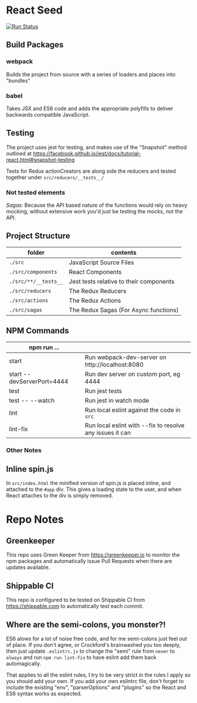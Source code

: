 # React Seed

[![Run Status](https://api.shippable.com/projects/57d043eb0630640f004d4dcc/badge?branch=master)](https://app.shippable.com/projects/57d043eb0630640f004d4dcc)

## Build Packages

### webpack
Builds the project from source with a series of loaders and places into "bundles"

### babel
Takes JSX and ES6 code and adds the appropriate polyfills to deliver backwards
compatible JavaScript.

## Testing

The project uses jest for testing, and makes use of the "Snapshot" method outlined at https://facebook.github.io/jest/docs/tutorial-react.html#snapshot-testing

Tests for Redux actionCreators are along side the reducers and tested together under `src/reducers/__tests__/`

### Not tested elements
*Sagas:* Because the API based nature of the functions would rely on heavy mocking, without extensive work you'd just be testing the mocks, not the API.


## Project Structure

| folder               | contents                                              |
|----------------------|-------------------------------------------------------|
| `./src`              | JavaScript Source Files                               |
| `./src/components`   | React Components                                      |
| `./src/**/__tests__` | Jest tests relative to their components               |
| `./src/reducers`     | The Redux Reducers                                    |
| `./src/actions`      | The Redux Actions                                     |
| `./src/sagas`        | The Redux Sagas (For Async functions)                 |

## NPM Commands

| npm run ...                |                                                            |
|----------------------------|----------------------------------------------------------- |
| start                      | Run webpack-dev-server on http://localhost:8080            |
| start --devServerPort=4444 | Run dev server on custom port, eg 4444                     |
| test                       | Run jest tests                                             |
| test -- --watch            | Run jest in watch mode                                     |
| lint                       | Run local eslint against the code in `src`                 |
| lint-fix                   | Run local eslint with --fix to resolve any issues it can   |

### Other Notes

## Inline spin.js

In `src/index.html` the minified version of spin.js is placed inline, and attached to the `#app` div.
This gives a loading state to the user, and when React attaches to the div is simply removed.

# Repo Notes

## Greenkeeper
This repo uses Green Keeper from https://greenkeeper.io to monitor the npm packages and automatically issue Pull Requests when there are updates available.

## Shippable CI
This repo is configured to be tested on Shippable CI from https://shippable.com  to automatically test each commit.

## Where are the semi-colons, you monster?!
ES6 alows for a lot of noise free code, and for me semi-colons just feel out of place.
If you don't agree, or Crockford's brainwashed you too deeply, then just update `.eslintrc.js` to change the "semi" rule from `never` to `always` and run `npm run lint-fix` to have eslint add them back automagically.

That applies to all the eslint rules, I try to be very strict in the rules I apply so you should add your own. If you add your own eslintrc file, don't forget to include the existing "env", "parserOptions" and "plugins" so the React and ES6 syntax works as expected. 
